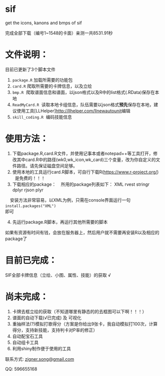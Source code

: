 # sif
get the icons, kanons and bmps of sif

完成全部下载（编号1~1548的卡面）亲测一共8531.91秒

# 文件说明：
目前已更新了3个脚本文件

1. <code>package.R</code>  加载所需要的功能包
2. <code>card.R</code>  爬取所需要的卡牌信息，以及立绘
3. <code>bmp.R</code>  爬取谱面信息和谱面，以json格式以及R中的list格式(.RData)保存在本地
4. <code>ReadMyCard.R</code>  读取本地卡组信息，队伍需要以json格式<b>预先</b>保存在本地，建议使用工具[LLHelper]<http://llhelper.com/llnewautounit>编辑
5. <code>skill_coding.R</code>  编码技能信息





# 使用方法：
1. 下载package.R,card.R文件，并使用记事本或者notepad++等工具打开，修改其中card.R中的路径(wk0,wk_icon,wk_card)三个变量，改为你自定义的文件路径。请先保证磁盘空间足够。
2. 使用本地的工具运行card.R脚本，可自行下载R(<https://www.r-project.org/>)   是免费的！！！
3. 下载相应的package：
    所用的package列表如下：
      XML   rvest   stringr   dplyr   rjson   plyr
      
     安装方法非常容易，以XML为例，只需在console界面运行一句 
     `install.packages("XML")`
     <br/>即可

     
4. 先运行package.R脚本，再运行其他所需要的脚本


如果有资源有时间有钱，会放在服务器上，然后用户就不需要再安装R以及相应的package了

# 目前已完成：
SIF全部卡牌信息（立绘、小图、属性、技能）的获取 √


# 尚未完成：
1. 卡牌去框立绘的获取（不知道哪里有静态的的去框图可以下啊！！！）
2. 谱面的自动下载(√已完成) 及 可视化
3. 重抽样法(?)模拟打歌得分（方案是你给出9张卡，我自动模拟打100次，计算得分，支持新技能，支持判卡对P率的修正）
4. 自动配宝石工具
5. 自动组卡工具
6. 利用shiny制作便于使用的工具


联系方式: 
zigner.song@gmail.com

QQ: 596655168
